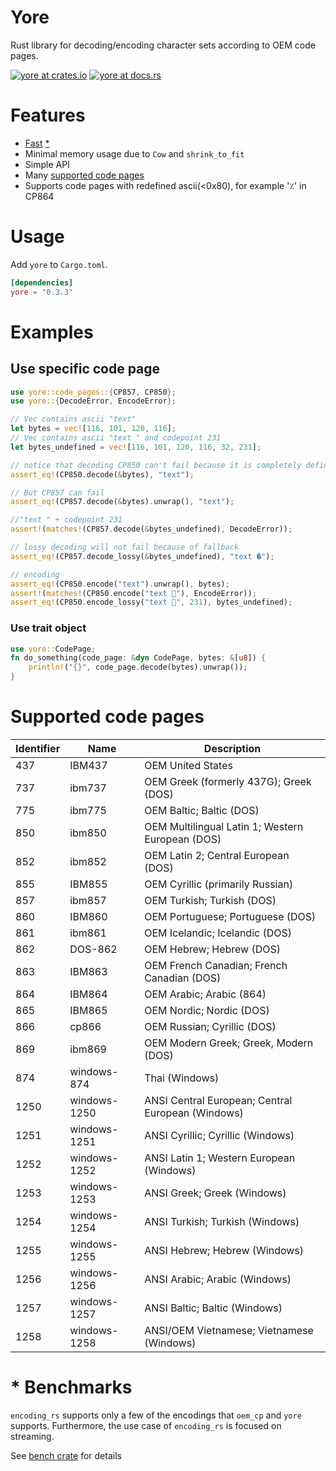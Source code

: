 # Yore

Rust library for decoding/encoding character sets according to OEM code pages.

[![yore at crates.io](https://img.shields.io/badge/crates.io-0.3.3-blue)](https://crates.io/crates/yore)
[![yore at docs.rs](https://docs.rs/yore/badge.svg)](https://docs.rs/yore)

# Features
* [Fast](https://bonega.github.io/yore-criterion/report/index.html) [*](#*-benchmarks) 
* Minimal memory usage due to `Cow` and `shrink_to_fit`
* Simple API
* Many [supported code pages](#supported-code-pages)
* Supports code pages with redefined ascii(<0x80), for example '٪' in CP864 

# Usage

Add `yore` to `Cargo.toml`.

```toml
[dependencies]
yore = "0.3.3"
```

# Examples

## Use specific code page
```rust
use yore::code_pages::{CP857, CP850};
use yore::{DecodeError, EncodeError};

// Vec contains ascii "text"
let bytes = vec![116, 101, 120, 116];
// Vec contains ascii "text " and codepoint 231
let bytes_undefined = vec![116, 101, 120, 116, 32, 231]; 

// notice that decoding CP850 can't fail because it is completely defined
assert_eq!(CP850.decode(&bytes), "text");

// But CP857 can fail
assert_eq!(CP857.decode(&bytes).unwrap(), "text");

//"text " + codepoint 231 
assert!(matches!(CP857.decode(&bytes_undefined), DecodeError));

// lossy decoding will not fail because of fallback
assert_eq!(CP857.decode_lossy(&bytes_undefined), "text �");

// encoding
assert_eq!(CP850.encode("text").unwrap(), bytes);
assert!(matches!(CP850.encode("text 🦀"), EncodeError));
assert_eq!(CP850.encode_lossy("text 🦀", 231), bytes_undefined);
```

### Use trait object
```rust
use yore::CodePage;
fn do_something(code_page: &dyn CodePage, bytes: &[u8]) {
    println!("{}", code_page.decode(bytes).unwrap());
}
```

# Supported code pages


| Identifier  | Name         | Description                                                                                |
|------|----------------|-----------------------------------------------------------------------------------------------------|
| 437  | IBM437         | OEM United States                                                                                   |
| 737  | ibm737         | OEM Greek (formerly 437G); Greek (DOS)                                                              |
| 775  | ibm775         | OEM Baltic; Baltic (DOS)                                                                            |
| 850  | ibm850         | OEM Multilingual Latin 1; Western European (DOS)                                                    |
| 852  | ibm852         | OEM Latin 2; Central European (DOS)                                                                 |
| 855  | IBM855         | OEM Cyrillic (primarily Russian)                                                                    |
| 857  | ibm857         | OEM Turkish; Turkish (DOS)                                                                          |
| 860  | IBM860         | OEM Portuguese; Portuguese (DOS)                                                                    |
| 861  | ibm861         | OEM Icelandic; Icelandic (DOS)                                                                      |
| 862  | DOS-862        | OEM Hebrew; Hebrew (DOS)                                                                            |
| 863  | IBM863         | OEM French Canadian; French Canadian (DOS)                                                          |
| 864  | IBM864         | OEM Arabic; Arabic (864)                                                                            |
| 865  | IBM865         | OEM Nordic; Nordic (DOS)                                                                            |
| 866  | cp866          | OEM Russian; Cyrillic (DOS)                                                                         |
| 869  | ibm869         | OEM Modern Greek; Greek, Modern (DOS)                                                               |
| 874  | windows-874    | Thai (Windows)                                                                                      |
| 1250 | windows-1250   | ANSI Central European; Central European (Windows)                                                   |
| 1251 | windows-1251   | ANSI Cyrillic; Cyrillic (Windows)                                                                   |
| 1252 | windows-1252   | ANSI Latin 1; Western European (Windows)                                                            |
| 1253 | windows-1253   | ANSI Greek; Greek (Windows)                                                                         |
| 1254 | windows-1254   | ANSI Turkish; Turkish (Windows)                                                                     |
| 1255 | windows-1255   | ANSI Hebrew; Hebrew (Windows)                                                                       |
| 1256 | windows-1256   | ANSI Arabic; Arabic (Windows)                                                                       |
| 1257 | windows-1257   | ANSI Baltic; Baltic (Windows)                                                                       |
| 1258 | windows-1258   | ANSI/OEM Vietnamese; Vietnamese (Windows)                                                           |

# * Benchmarks
`encoding_rs` supports only a few of the encodings that `oem_cp` and `yore` supports.
Furthermore, the use case of `encoding_rs` is focused on streaming.

See [bench crate](https://github.com/bonega/yore/blob/28198ff8d4e487a8f7e6a477fe7cbc19313618c0/benchmark/README.md) for details